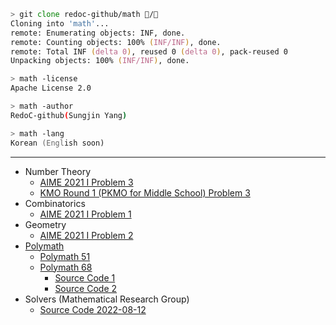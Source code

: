 ```zsh
> git clone redoc-github/math 🧠/🔢
Cloning into 'math'...
remote: Enumerating objects: INF, done.
remote: Counting objects: 100% (INF/INF), done.
remote: Total INF (delta 0), reused 0 (delta 0), pack-reused 0
Unpacking objects: 100% (INF/INF), done.

> math -license
Apache License 2.0

> math -author
RedoC-github(Sungjin Yang)

> math -lang
Korean (English soon)
```

---
- Number Theory
    - [AIME 2021 I Problem 3](NT/AIME21-I-3.md)
    - [KMO Round 1 (PKMO for Middle School) Problem 3](NT/PKMO22-MID-9.md)
- Combinatorics
    - [AIME 2021 I Problem 1](CO/AIME21-I-1.md)
- Geometry
    - [AIME 2021 I Problem 2](GE/AIME21-I-2.md)
- [Polymath](http://www.polymath.co.kr)
    - [Polymath 51](POLYMATH/POLYMATH51.md)
    - [Polymath 68](POLYMATH/POLYMATH68.md)
        - [Source Code 1](POLYMATH/POLYMATH68-4-1.cpp)
        - [Source Code 2](POLYMATH/POLYMATH68-4-2.cpp)
- Solvers (Mathematical Research Group)
    - [Source Code 2022-08-12](SOLVERS/2022-08-12.py)
